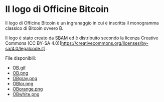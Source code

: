 # Il logo di Officine Bitcoin

Il logo di Officine Bitcoin è un ingranaggio in cui è inscritta il monogramma classico di Bitcoin ovvero ₿.

Il logo è stato creato da [S₿AM](https://t.me/sbbbam) ed è distribuito secondo la licenza Creative Commons (CC BY-SA 4.0)[https://creativecommons.org/licenses/by-sa/4.0/legalcode.it].

File disponibili:

- [OB.gif](./OB.gif)
- [OB.png](./OB.png)
- [OBgray.png](./OBgray.png)
- [OBlor.png](./OBlor.png)
- [OBorange.png](./OBorange.png)
- [OBwhite.png](./OBwhite.png)
